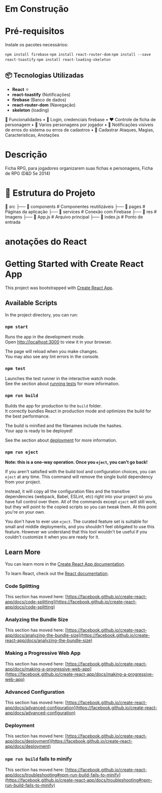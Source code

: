 # Em Construção
# Pré-requisitos
Instale os pacotes necessários:

`npm install firebase`
`npm install react-router-dom`
`npm install --save react-toastify`
`npm install react-loading-skeleton`

## 📦 Tecnologias Utilizadas

- **React** ⚛️
- **react-toastify** (Notificações)  
- **firebase** (Banco de dados)  
- **react-router-dom** (Navegação)  
- **skeleton** (loading)

📌 Funcionalidades
    • 📜 Login, credenciais firebase 
    • ❤️ Controle de ficha de personagem
    • 📜 Varios personagens por jogador
    • 🔔 Notificações visíveis de erros do sistema ou erros de cadastros
    • 📜 Cadastrar Ataques, Magias, Caracteristicas, Anotações

# Descrição 

 Ficha RPG, para jogadores organizarem suas fichas e personagens, Ficha de RPG (D&D 5e 2014) 

# 📝 Estrutura do Projeto
📂 src
 ├── 📂 components     # Componentes reutilizáveis
 ├── 📂 pages          # Páginas da aplicação
 ├── 📂 services       # Conexão com Firebase
 ├── 📂 res            # Imagens
 ├── 📜 App.js         # Arquivo principal
 ├── 📜 index.js       # Ponto de entrada


# anotações do React

# Getting Started with Create React App

This project was bootstrapped with [Create React App](https://github.com/facebook/create-react-app).

## Available Scripts

In the project directory, you can run:

### `npm start`

Runs the app in the development mode.\
Open [http://localhost:3000](http://localhost:3000) to view it in your browser.

The page will reload when you make changes.\
You may also see any lint errors in the console.

### `npm test`

Launches the test runner in the interactive watch mode.\
See the section about [running tests](https://facebook.github.io/create-react-app/docs/running-tests) for more information.

### `npm run build`

Builds the app for production to the `build` folder.\
It correctly bundles React in production mode and optimizes the build for the best performance.

The build is minified and the filenames include the hashes.\
Your app is ready to be deployed!

See the section about [deployment](https://facebook.github.io/create-react-app/docs/deployment) for more information.

### `npm run eject`

**Note: this is a one-way operation. Once you `eject`, you can't go back!**

If you aren't satisfied with the build tool and configuration choices, you can `eject` at any time. This command will remove the single build dependency from your project.

Instead, it will copy all the configuration files and the transitive dependencies (webpack, Babel, ESLint, etc) right into your project so you have full control over them. All of the commands except `eject` will still work, but they will point to the copied scripts so you can tweak them. At this point you're on your own.

You don't have to ever use `eject`. The curated feature set is suitable for small and middle deployments, and you shouldn't feel obligated to use this feature. However we understand that this tool wouldn't be useful if you couldn't customize it when you are ready for it.

## Learn More

You can learn more in the [Create React App documentation](https://facebook.github.io/create-react-app/docs/getting-started).

To learn React, check out the [React documentation](https://reactjs.org/).

### Code Splitting

This section has moved here: [https://facebook.github.io/create-react-app/docs/code-splitting](https://facebook.github.io/create-react-app/docs/code-splitting)

### Analyzing the Bundle Size

This section has moved here: [https://facebook.github.io/create-react-app/docs/analyzing-the-bundle-size](https://facebook.github.io/create-react-app/docs/analyzing-the-bundle-size)

### Making a Progressive Web App

This section has moved here: [https://facebook.github.io/create-react-app/docs/making-a-progressive-web-app](https://facebook.github.io/create-react-app/docs/making-a-progressive-web-app)

### Advanced Configuration

This section has moved here: [https://facebook.github.io/create-react-app/docs/advanced-configuration](https://facebook.github.io/create-react-app/docs/advanced-configuration)

### Deployment

This section has moved here: [https://facebook.github.io/create-react-app/docs/deployment](https://facebook.github.io/create-react-app/docs/deployment)

### `npm run build` fails to minify

This section has moved here: [https://facebook.github.io/create-react-app/docs/troubleshooting#npm-run-build-fails-to-minify](https://facebook.github.io/create-react-app/docs/troubleshooting#npm-run-build-fails-to-minify)
